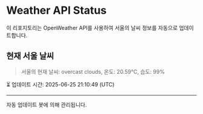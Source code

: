 
# Weather API Status

이 리포지토리는 OpenWeather API를 사용하여 서울의 날씨 정보를 자동으로 업데이트합니다.

## 현재 서울 날씨
> 서울의 현재 날씨: overcast clouds, 온도: 20.59°C, 습도: 99%

⏳ 업데이트 시간: 2025-06-25 21:10:49 (UTC)

---
자동 업데이트 봇에 의해 관리됩니다.
